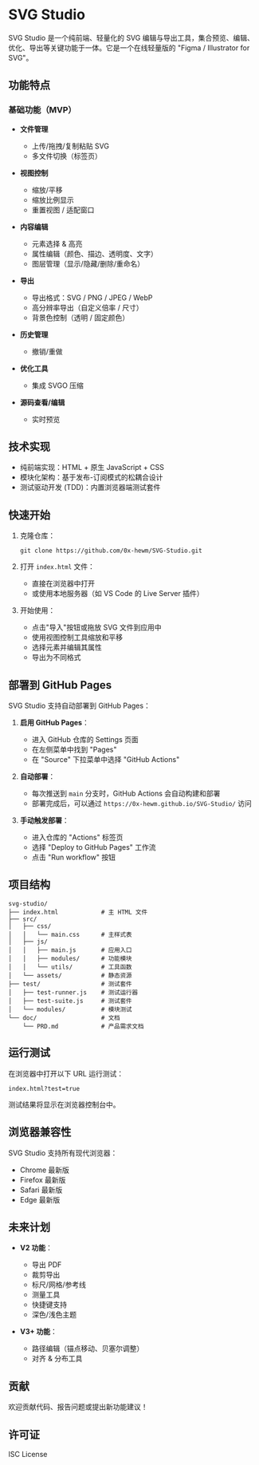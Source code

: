 # SVG Studio

SVG Studio 是一个纯前端、轻量化的 SVG 编辑与导出工具，集合预览、编辑、优化、导出等关键功能于一体。它是一个在线轻量版的 "Figma / Illustrator for SVG"。

## 功能特点

### 基础功能（MVP）

- **文件管理**
  - 上传/拖拽/复制粘贴 SVG
  - 多文件切换（标签页）

- **视图控制**
  - 缩放/平移
  - 缩放比例显示
  - 重置视图 / 适配窗口

- **内容编辑**
  - 元素选择 & 高亮
  - 属性编辑（颜色、描边、透明度、文字）
  - 图层管理（显示/隐藏/删除/重命名）

- **导出**
  - 导出格式：SVG / PNG / JPEG / WebP
  - 高分辨率导出（自定义倍率 / 尺寸）
  - 背景色控制（透明 / 固定颜色）

- **历史管理**
  - 撤销/重做

- **优化工具**
  - 集成 SVGO 压缩

- **源码查看/编辑**
  - 实时预览

## 技术实现

- 纯前端实现：HTML + 原生 JavaScript + CSS
- 模块化架构：基于发布-订阅模式的松耦合设计
- 测试驱动开发 (TDD)：内置浏览器端测试套件

## 快速开始

1. 克隆仓库：
   ```
   git clone https://github.com/0x-hewm/SVG-Studio.git
   ```

2. 打开 `index.html` 文件：
   - 直接在浏览器中打开
   - 或使用本地服务器（如 VS Code 的 Live Server 插件）

3. 开始使用：
   - 点击"导入"按钮或拖放 SVG 文件到应用中
   - 使用视图控制工具缩放和平移
   - 选择元素并编辑其属性
   - 导出为不同格式

## 部署到 GitHub Pages

SVG Studio 支持自动部署到 GitHub Pages：

1. **启用 GitHub Pages**：
   - 进入 GitHub 仓库的 Settings 页面
   - 在左侧菜单中找到 "Pages"
   - 在 "Source" 下拉菜单中选择 "GitHub Actions"

2. **自动部署**：
   - 每次推送到 `main` 分支时，GitHub Actions 会自动构建和部署
   - 部署完成后，可以通过 `https://0x-hewm.github.io/SVG-Studio/` 访问

3. **手动触发部署**：
   - 进入仓库的 "Actions" 标签页
   - 选择 "Deploy to GitHub Pages" 工作流
   - 点击 "Run workflow" 按钮

## 项目结构

```
svg-studio/
├── index.html            # 主 HTML 文件
├── src/
│   ├── css/
│   │   └── main.css      # 主样式表
│   ├── js/
│   │   ├── main.js       # 应用入口
│   │   ├── modules/      # 功能模块
│   │   └── utils/        # 工具函数
│   └── assets/           # 静态资源
├── test/                 # 测试套件
│   ├── test-runner.js    # 测试运行器
│   ├── test-suite.js     # 测试套件
│   └── modules/          # 模块测试
└── doc/                  # 文档
    └── PRD.md            # 产品需求文档
```

## 运行测试

在浏览器中打开以下 URL 运行测试：

```
index.html?test=true
```

测试结果将显示在浏览器控制台中。

## 浏览器兼容性

SVG Studio 支持所有现代浏览器：

- Chrome 最新版
- Firefox 最新版
- Safari 最新版
- Edge 最新版

## 未来计划

- **V2 功能**：
  - 导出 PDF
  - 裁剪导出
  - 标尺/网格/参考线
  - 测量工具
  - 快捷键支持
  - 深色/浅色主题

- **V3+ 功能**：
  - 路径编辑（锚点移动、贝塞尔调整）
  - 对齐 & 分布工具

## 贡献

欢迎贡献代码、报告问题或提出新功能建议！

## 许可证

ISC License
